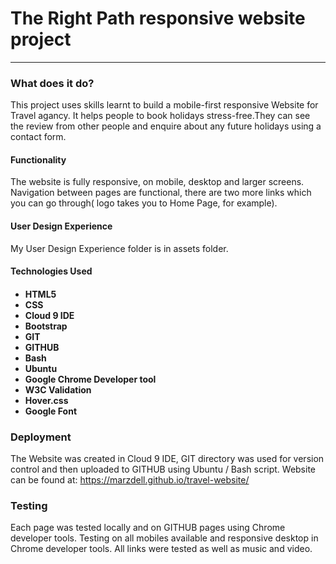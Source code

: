 <h1>The Right Path responsive website project</h1>
<hr>
<h3>What does it do?</h3>
This project uses skills learnt to build a mobile-first responsive Website for Travel agancy.
It helps people to book holidays stress-free.They can see the review from other people and enquire about any future holidays using a contact form.

<h4>Functionality</h4>
The website is fully responsive, on mobile, desktop and larger screens.
Navigation between pages are functional, there are two more links which you can go through( logo takes you to Home Page, for example).

<h4> User Design Experience</h4>
My User Design Experience folder is in assets folder.

<h4>Technologies Used<h4>
<ul>   <li> HTML5</li>
   <li> CSS</li>
    <li>Cloud 9 IDE</li>
    <li>Bootstrap</li>
    <li>GIT</li>
    <li>GITHUB</li>
    <li>Bash</li>
    <li>Ubuntu</li>
    <li>Google Chrome Developer tool</li>
    <li>W3C Validation</li>
    <li>Hover.css</li>
    <li>Google Font</li></ul>
    
<h3> Deployment</h3>

The Website was created in Cloud 9 IDE, GIT directory was used for version control and then uploaded to GITHUB using Ubuntu / Bash script.
Website can be found at:
https://marzdell.github.io/travel-website/

<h3>Testing</h3>

Each page was tested locally and on GITHUB pages using Chrome developer tools.
Testing on all mobiles available  and responsive desktop in Chrome developer tools.
All links were tested as well as music and video.

